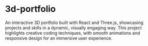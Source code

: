 # 3d-portfolio
 An interactive 3D portfolio built with React and Three.js, showcasing projects and skills in a dynamic, visually engaging way. This project highlights creative coding techniques, with smooth animations and responsive design for an immersive user experience.
